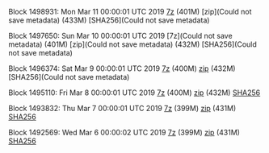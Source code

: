 Block 1498931: Mon Mar 11 00:00:01 UTC 2019 [7z]() (401M) [zip](Could not save metadata) (433M) [SHA256](Could not save metadata)

Block 1497650: Sun Mar 10 00:00:01 UTC 2019 [7z](Could not save metadata) (401M) [zip](Could not save metadata) (432M) [SHA256](Could not save metadata)

Block 1496374: Sat Mar  9 00:00:01 UTC 2019 [7z]() (400M) [zip]() (432M) [SHA256](Could not save metadata)

Block 1495110: Fri Mar  8 00:00:01 UTC 2019 [7z](https://transfer.sh/16dmHn/bootstrap.dat.20190308.7z) (400M) [zip](https://transfer.sh/U4EVX/bootstrap.dat.20190308.zip) (432M) [SHA256](https://transfer.sh/12ItH9/sha256.txt)

Block 1493832: Thu Mar  7 00:00:01 UTC 2019 [7z](https://transfer.sh/Clsr6/bootstrap.dat.20190307.7z) (399M) [zip](https://transfer.sh/fL3Ww/bootstrap.dat.20190307.zip) (431M) [SHA256](https://transfer.sh/DsPb1/sha256.txt)

Block 1492569: Wed Mar  6 00:00:02 UTC 2019 [7z](https://transfer.sh/DXNF8/bootstrap.dat.20190306.7z) (399M) [zip](https://transfer.sh/T4hQq/bootstrap.dat.20190306.zip) (431M) [SHA256](https://transfer.sh/3hOll/sha256.txt)

